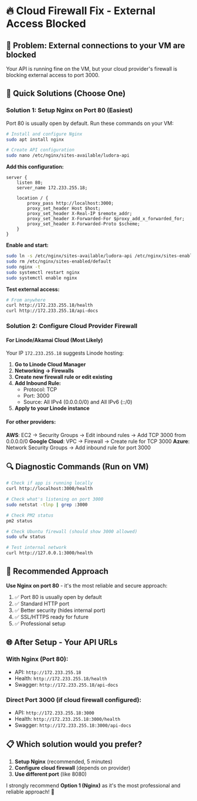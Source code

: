 # 🔥 Cloud Firewall Fix - External Access Blocked

## 🚨 **Problem**: External connections to your VM are blocked

Your API is running fine on the VM, but your cloud provider's firewall is blocking external access to port 3000.

## 🎯 **Quick Solutions (Choose One)**

### **Solution 1: Setup Nginx on Port 80 (Easiest)**

Port 80 is usually open by default. Run these commands on your VM:

```bash
# Install and configure Nginx
sudo apt install nginx

# Create API configuration
sudo nano /etc/nginx/sites-available/ludora-api
```

**Add this configuration:**
```nginx
server {
    listen 80;
    server_name 172.233.255.18;

    location / {
        proxy_pass http://localhost:3000;
        proxy_set_header Host $host;
        proxy_set_header X-Real-IP $remote_addr;
        proxy_set_header X-Forwarded-For $proxy_add_x_forwarded_for;
        proxy_set_header X-Forwarded-Proto $scheme;
    }
}
```

**Enable and start:**
```bash
sudo ln -s /etc/nginx/sites-available/ludora-api /etc/nginx/sites-enabled/
sudo rm /etc/nginx/sites-enabled/default
sudo nginx -t
sudo systemctl restart nginx
sudo systemctl enable nginx
```

**Test external access:**
```bash
# From anywhere
curl http://172.233.255.18/health
curl http://172.233.255.18/api-docs
```

### **Solution 2: Configure Cloud Provider Firewall**

#### **For Linode/Akamai Cloud (Most Likely)**

Your IP `172.233.255.18` suggests Linode hosting:

1. **Go to Linode Cloud Manager**
2. **Networking → Firewalls**
3. **Create new firewall rule or edit existing**
4. **Add Inbound Rule:**
   - Protocol: TCP
   - Port: 3000
   - Source: All IPv4 (0.0.0.0/0) and All IPv6 (::/0)
5. **Apply to your Linode instance**

#### **For other providers:**

**AWS**: EC2 → Security Groups → Edit inbound rules → Add TCP 3000 from 0.0.0.0/0
**Google Cloud**: VPC → Firewall → Create rule for TCP 3000
**Azure**: Network Security Groups → Add inbound rule for port 3000

## 🔍 **Diagnostic Commands (Run on VM)**

```bash
# Check if app is running locally
curl http://localhost:3000/health

# Check what's listening on port 3000
sudo netstat -tlnp | grep :3000

# Check PM2 status
pm2 status

# Check Ubuntu firewall (should show 3000 allowed)
sudo ufw status

# Test internal network
curl http://127.0.0.1:3000/health
```

## 🚀 **Recommended Approach**

**Use Nginx on port 80** - it's the most reliable and secure approach:

1. ✅ Port 80 is usually open by default
2. ✅ Standard HTTP port
3. ✅ Better security (hides internal port)
4. ✅ SSL/HTTPS ready for future
5. ✅ Professional setup

## 🌐 **After Setup - Your API URLs**

### **With Nginx (Port 80):**
- API: `http://172.233.255.18`
- Health: `http://172.233.255.18/health`
- Swagger: `http://172.233.255.18/api-docs`

### **Direct Port 3000 (if cloud firewall configured):**
- API: `http://172.233.255.18:3000`
- Health: `http://172.233.255.18:3000/health`
- Swagger: `http://172.233.255.18:3000/api-docs`

## 📋 **Which solution would you prefer?**

1. **Setup Nginx** (recommended, 5 minutes)
2. **Configure cloud firewall** (depends on provider)
3. **Use different port** (like 8080)

I strongly recommend **Option 1 (Nginx)** as it's the most professional and reliable approach! 🎯
